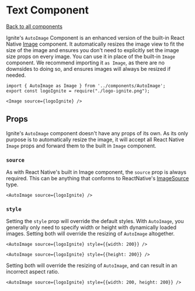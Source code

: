 # Text Component

[Back to all components](./Components.md)

Ignite's `AutoImage` Component is an enhanced version of the built-in React Native [Image](https://reactnative.dev/docs/image) component. It automatically resizes the image view to fit the size of the image and ensures you don't need to explicitly set the image size props on every image. You can use it in place of the built-in `Image` component. We recommend importing it `as Image`, as there are no downsides to doing so, and ensures images will always be resized if needed.

```tsx
import { AutoImage as Image } from '../components/AutoImage';
export const logoIgnite = require("./logo-ignite.png");

<Image source={logoIgnite} />
```

## Props

Ignite's `AutoImage` component doesn't have any props of its own. As its only purpose is to automatically resize the image, it will accept all React Native `Image` props and forward them to the built in `Image` component.

### `source`

As with React Native's built in Image component, the `source` prop is always required. This can be anything that conforms to ReactNative's [ImageSource](https://reactnative.dev/docs/image#imagesource) type.


```tsx
<AutoImage source={logoIgnite} />
```

### `style`

Setting the `style` prop will override the default styles. With `AutoImage`, you generally only need to specify width or height with dynamically loaded images. Setting both will override the resizing of `AutoImage` altogether.

```tsx
<AutoImage source={logoIgnite} style={{width: 200}} />
```

```tsx
<AutoImage source={logoIgnite} style={{height: 200}} />
```

Setting both will override the resizing of `AutoImage`, and can result in an incorrect aspect ratio.

```tsx
<AutoImage source={logoIgnite} style={{width: 200, height: 200}} />
```
